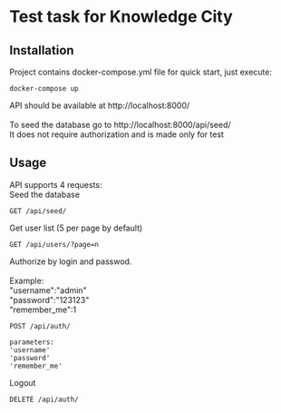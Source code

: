# Test task for Knowledge City
## Installation
Project contains docker-compose.yml file for quick start, just execute:<br>
```
docker-compose up
```
API should be available at http://localhost:8000/
<br><br>
To seed the database go to http://localhost:8000/api/seed/ <br>
It does not require authorization and is made only for test 
## Usage
API supports 4 requests:<br>
Seed the database
```
GET /api/seed/
```
Get user list (5 per page by default)
```
GET /api/users/?page=n
```
Authorize by login and passwod.<br>
<br>
Example:<br>
"username":"admin"<br>
"password":"123123"<br>
"remember_me":1<br>
```
POST /api/auth/

parameters: 
'username'
'password'
'remember_me'
```
Logout
```
DELETE /api/auth/
```